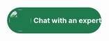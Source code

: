 <html>
	<body>
		<script type='text/javascript'>
			function initEmbeddedMessaging() {
				try {
					embeddedservice_bootstrap.settings.language = 'en_US'; // For example, enter 'en' or 'en-US'
					embeddedservice_bootstrap.settings.hideChatButtonOnLoad = true;
					embeddedservice_bootstrap.init(
						'00DWL000002fiFF',
						'Demo_Service',
						'https://firstadvantage--fulltest.sandbox.my.site.com/ESWDemoService1744238318661',
						{
							scrt2URL: 'https://firstadvantage--fulltest.sandbox.my.salesforce-scrt.com'
						}
					);
				} catch (err) {
					console.error('Error loading Embedded Messaging: ', err);
				}
			};
		</script>
		<script type='text/javascript' src='https://firstadvantage--fulltest.sandbox.my.site.com/ESWDemoService1744238318661/assets/js/bootstrap.min.js' onload='initEmbeddedMessaging()'>	
		</script>
		<div style="position: fixed; bottom: 35px; right: 35px; border-radius: 40px; background: #1F7A4D; cursor: pointer; color: white">
			<div onclick="launchChat()" id = "chatBtn" style="display:flex;align-items:center;justify-content:center;">
		        	<img 
			         src="https://firstadvantage--fulltest.sandbox.my.salesforce.com/sfc/dist/version/renditionDownload?rendition=ORIGINAL_Png&versionId=068WL000005P1UH&operationContext=DELIVERY&contentId=05TWL000009hSS5&page=0&d=/a/WL000000DnUL/C3BPS.5dSnMjeTIL_IfY7VhmS4hEEjF97LojVjVVLxg&oid=00DWL000002fiFF&dpt=null&viewId="
			         style="border-radius: 50%; float:left; margin: 5px;"
			         height="50px"
			         width="50px"/>
			       <h3 style="float:right;margin:auto;">Chat with an expert</h3>
		         </div>
		</div>
		<script>
			function launchChat() {
			   embeddedservice_bootstrap.utilAPI.launchChat()
			       .then(() => {
					console.log(
				       		'Successfully launched Messaging'
				   	);
				   	var chatBtn =  document.getElementById("chatBtn");
					chatBtn.style.display = "none";	
				       	embeddedservice_bootstrap.utilAPI.showChatButton();
			       }).catch(() => {
				   console.log(
				       'Some error occurred when launching Messaging'
				   );
			       }).finally(() => {
				   console.log(
				       'Successfully launched Messaging - Finally'
				   );
			       });
		       }
		</script>
		<script type="text/javascript"> 
			window.addEventListener("onEmbeddedMessagingReady", () => {
			console.log("Received the onEmbeddedMessagingReady event.");
			});
		</script>
   	</body>
</html>
